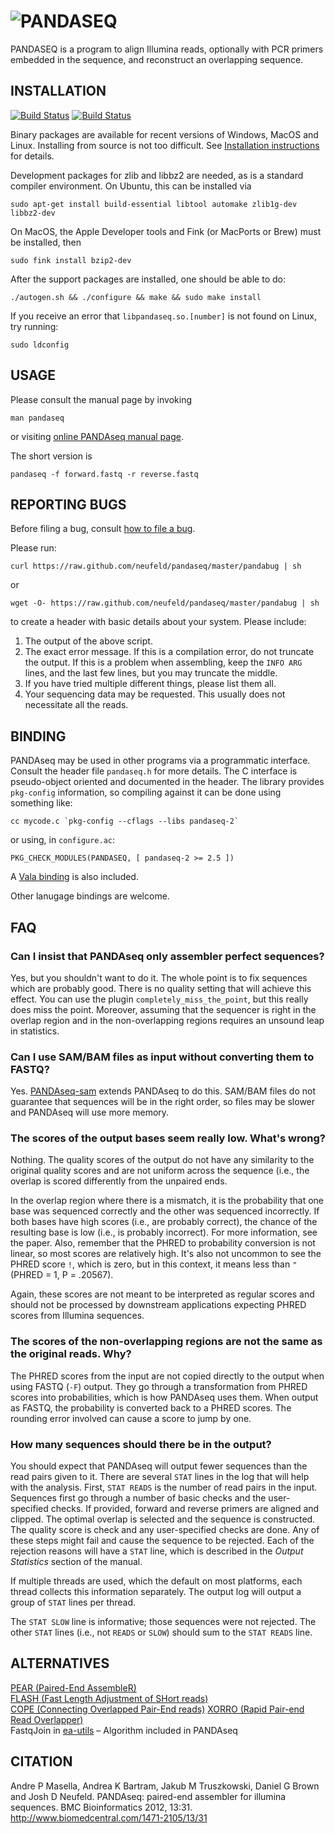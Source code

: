 ![PANDASEQ](https://rawgithub.com/neufeld/pandaseq/master/pandaseq.svg)
========

PANDASEQ is a program to align Illumina reads, optionally with PCR primers embedded in the sequence, and reconstruct an overlapping sequence.

INSTALLATION
------------

[![Build Status](https://travis-ci.org/neufeld/pandaseq.png?branch=master)](https://travis-ci.org/neufeld/pandaseq) [![Build Status](https://travis-ci.org/neufeld/pandaseq-sam.png?branch=master)](https://travis-ci.org/neufeld/pandaseq-sam)

Binary packages are available for recent versions of Windows, MacOS and Linux. Installing from source is not too difficult. See [Installation instructions](https://github.com/neufeld/pandaseq/wiki/Installation) for details.

Development packages for zlib and libbz2 are needed, as is a standard compiler environment. On Ubuntu, this can be installed via

	sudo apt-get install build-essential libtool automake zlib1g-dev libbz2-dev

On MacOS, the Apple Developer tools and Fink (or MacPorts or Brew) must be installed, then

	sudo fink install bzip2-dev

After the support packages are installed, one should be able to do:

	./autogen.sh && ./configure && make && sudo make install

If you receive an error that `libpandaseq.so.[number]` is not found on Linux, try running:

	sudo ldconfig

USAGE
-----

Please consult the manual page by invoking

	man pandaseq

or visiting [online PANDAseq manual page](http://neufeldserver.uwaterloo.ca/~apmasell/pandaseq_man1.html).

The short version is

	pandaseq -f forward.fastq -r reverse.fastq

REPORTING BUGS
--------------

Before filing a bug, consult [how to file a bug](https://github.com/neufeld/pandaseq/wiki/Filing-Bugs).

Please run:

	curl https://raw.github.com/neufeld/pandaseq/master/pandabug | sh

or

	wget -O- https://raw.github.com/neufeld/pandaseq/master/pandabug | sh

to create a header with basic details about your system. Please include:

1. The output of the above script.
2. The exact error message. If this is a compilation error, do not truncate the output. If this is a problem when assembling, keep the `INFO ARG` lines, and the last few lines, but you may truncate the middle.
3. If you have tried multiple different things, please list them all.
4. Your sequencing data may be requested. This usually does not necessitate all the reads.

BINDING
-------

PANDAseq may be used in other programs via a programmatic interface. Consult the header file `pandaseq.h` for more details. The C interface is pseudo-object oriented and documented in the header. The library provides `pkg-config` information, so compiling against it can be done using something like:

	cc mycode.c `pkg-config --cflags --libs pandaseq-2`

or using, in `configure.ac`:

	PKG_CHECK_MODULES(PANDASEQ, [ pandaseq-2 >= 2.5 ])

A [Vala binding](http://neufeldserver.uwaterloo.ca/~apmasell/pandaseq-vapi/) is also included.

Other lanugage bindings are welcome.

FAQ
---

### Can I insist that PANDAseq only assembler perfect sequences?
Yes, but you shouldn't want to do it. The whole point is to fix sequences which are probably good. There is no quality setting that will achieve this effect. You can use the plugin `completely_miss_the_point`, but this really does miss the point. Moreover, assuming that the sequencer is right in the overlap region and in the non-overlapping regions requires an unsound leap in statistics.

### Can I use SAM/BAM files as input without converting them to FASTQ?
Yes. [PANDAseq-sam](https://github.com/neufeld/pandaseq-sam) extends PANDAseq to do this. SAM/BAM files do not guarantee that sequences will be in the right order, so files may be slower and PANDAseq will use more memory.

### The scores of the output bases seem really low. What's wrong?
Nothing. The quality scores of the output do not have any similarity to the original quality scores and are not uniform across the sequence (i.e., the overlap is scored differently from the unpaired ends.

In the overlap region where there is a mismatch, it is the probability that one base was sequenced correctly and the other was sequenced incorrectly. If both bases have high scores (i.e., are probably correct), the chance of the resulting base is low (i.e., is probably incorrect). For more information, see the paper. Also, remember that the PHRED to probability conversion is not linear, so most scores are relatively high. It's also not uncommon to see the PHRED score `!`, which is zero, but in this context, it means less than `"` (PHRED = 1, P = .20567).

Again, these scores are not meant to be interpreted as regular scores and should not be processed by downstream applications expecting PHRED scores from Illumina sequences.

### The scores of the non-overlapping regions are not the same as the original reads. Why?
The PHRED scores from the input are not copied directly to the output when using FASTQ (`-F`) output. They go through a transformation from PHRED scores into probabilities, which is how PANDAseq uses them. When output as FASTQ, the probability is converted back to a PHRED scores. The rounding error involved can cause a score to jump by one.

### How many sequences should there be in the output?
You should expect that PANDAseq will output fewer sequences than the read pairs given to it. There are several `STAT` lines in the log that will help with the analysis. First, `STAT READS` is the number of read pairs in the input. Sequences first go through a number of basic checks and the user-specified checks. If provided, forward and reverse primers are aligned and clipped. The optimal overlap is selected and the sequence is constructed. The quality score is check and any user-specified checks are done. Any of these steps might fail and cause the sequence to be rejected. Each of the rejection reasons will have a `STAT` line, which is described in the _Output Statistics_ section of the manual.

If multiple threads are used, which the default on most platforms, each thread collects this information separately. The output log will output a group of `STAT` lines per thread.

The `STAT SLOW` line is informative; those sequences were not rejected. The other `STAT` lines (i.e., not `READS` or `SLOW`) should sum to the `STAT READS` line.

ALTERNATIVES
------------

[PEAR (Paired-End AssembleR)](http://www.exelixis-lab.org/pear)  
[FLASH (Fast Length Adjustment of SHort reads)](http://ccb.jhu.edu/software/FLASH/)  
[COPE (Connecting Overlapped Pair-End reads)](http://sourceforge.net/projects/coperead/)
[XORRO (Rapid Pair-end Read Overlapper)](http://arxiv.org/pdf/1304.4620v1.pdf)  
FastqJoin in [ea-utils](https://code.google.com/p/ea-utils/wiki/FastqJoin) – Algorithm included in PANDAseq

CITATION
--------

Andre P Masella, Andrea K Bartram, Jakub M Truszkowski, Daniel G Brown and Josh D Neufeld. PANDAseq: paired-end assembler for illumina sequences. BMC Bioinformatics 2012, 13:31. <http://www.biomedcentral.com/1471-2105/13/31>
